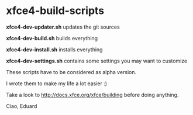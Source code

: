 # xfce4-build-scripts

**xfce4-dev-updater.sh** updates the git sources

**xfce4-dev-build.sh** builds everything

**xfce4-dev-install.sh** installs everything

**xfce4-dev-settings.sh** contains some settings you may want to customize

These scripts have to be considered as alpha version.

I wrote them to make my life a lot easier :)



Take a look to http://docs.xfce.org/xfce/building before doing anything.

Ciao,
Eduard
